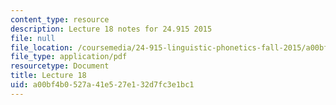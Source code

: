 ```yaml
---
content_type: resource
description: Lecture 18 notes for 24.915 2015
file: null
file_location: /coursemedia/24-915-linguistic-phonetics-fall-2015/a00bf4b0527a41e527e132d7fc3e1bc1_MIT24_915F15_lec18.pdf
file_type: application/pdf
resourcetype: Document
title: Lecture 18
uid: a00bf4b0-527a-41e5-27e1-32d7fc3e1bc1
---
```

